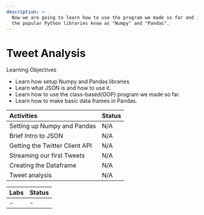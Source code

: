 ```yaml
---
description: >-
  Now we are going to learn how to use the program we made so far and introduce
  the popular Python libraries know as "Numpy" and "Pandas".
---
```


# Tweet Analysis

Learning Objectives

* Learn how setup Numpy and Pandas libraries
* Learn what JSON is and how to use it.
* Learn how to use the class-based\(OOP\) program we made so far.
* Learn how to make basic data frames in Pandas.



| Activities | Status |
| :--- | :--- |
| Setting up Numpy and Pandas | N/A |
| Brief Intro to JSON | N/A |
| Getting the Twitter Client API | N/A |
| Streaming our first Tweets | N/A |
| Creating the Dataframe  | N/A |
| Tweet analysis | N/A |

| Labs | Status |
| :--- | :--- |
| - | - |

